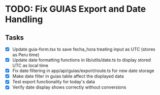 # TODO: Fix GUIAS Export and Date Handling

## Tasks
- [x] Update guia-form.tsx to save fecha_hora treating input as UTC (stores as Peru time)
- [x] Update date formatting functions in lib/utils/date.ts to display stored UTC as local time
- [x] Fix date filtering in app/api/guias/export/route.ts for new date storage
- [x] Make date filter in guias table affect the displayed data
- [x] Test export functionality for today's data
- [x] Verify date display shows correctly without conversions
